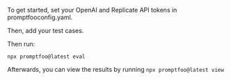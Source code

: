 To get started, set your OpenAI and Replicate API tokens in promptfooconfig.yaml.

Then, add your test cases.

Then run:

```
npx promptfoo@latest eval
```

Afterwards, you can view the results by running `npx promptfoo@latest view`
